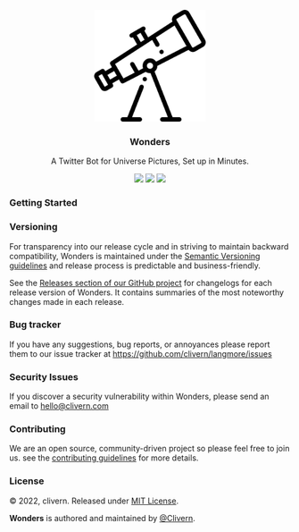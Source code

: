 <p align="center">
    <img src="/static/logo.png" width="200" />
    <h3 align="center">Wonders</h3>
    <p align="center">A Twitter Bot for Universe Pictures, Set up in Minutes.</p>
    <p align="center">
        <a href="https://github.com/Clivern/Wonders/actions"><img src="https://github.com/Clivern/Wonders/actions/workflows/build.yml/badge.svg"></a>
        <a href="https://github.com/Clivern/Wonders/releases"><img src="https://img.shields.io/badge/Version-v0.1.0-green.svg"></a>
        <a href="https://github.com/Clivern/Wonders/blob/main/LICENSE"><img src="https://img.shields.io/badge/LICENSE-MIT-green.svg"></a>
    </p>
</p>

### Getting Started


### Versioning

For transparency into our release cycle and in striving to maintain backward compatibility, Wonders is maintained under the [Semantic Versioning guidelines](https://semver.org/) and release process is predictable and business-friendly.

See the [Releases section of our GitHub project](https://github.com/clivern/langmore/releases) for changelogs for each release version of Wonders. It contains summaries of the most noteworthy changes made in each release.


### Bug tracker

If you have any suggestions, bug reports, or annoyances please report them to our issue tracker at https://github.com/clivern/langmore/issues


### Security Issues

If you discover a security vulnerability within Wonders, please send an email to [hello@clivern.com](mailto:hello@clivern.com)


### Contributing

We are an open source, community-driven project so please feel free to join us. see the [contributing guidelines](CONTRIBUTING.md) for more details.


### License

© 2022, clivern. Released under [MIT License](https://opensource.org/licenses/mit-license.php).

**Wonders** is authored and maintained by [@Clivern](http://github.com/clivern).
